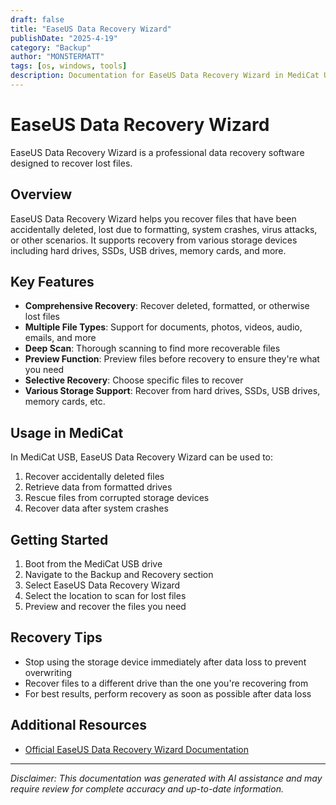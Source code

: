 ```yaml
---
draft: false
title: "EaseUS Data Recovery Wizard"
publishDate: "2025-4-19"
category: "Backup"
author: "MON5TERMATT"
tags: [os, windows, tools]
description: Documentation for EaseUS Data Recovery Wizard in MediCat USB
---
```


# EaseUS Data Recovery Wizard

EaseUS Data Recovery Wizard is a professional data recovery software designed to recover lost files.

## Overview

EaseUS Data Recovery Wizard helps you recover files that have been accidentally deleted, lost due to formatting, system crashes, virus attacks, or other scenarios. It supports recovery from various storage devices including hard drives, SSDs, USB drives, memory cards, and more.

## Key Features

- **Comprehensive Recovery**: Recover deleted, formatted, or otherwise lost files
- **Multiple File Types**: Support for documents, photos, videos, audio, emails, and more
- **Deep Scan**: Thorough scanning to find more recoverable files
- **Preview Function**: Preview files before recovery to ensure they're what you need
- **Selective Recovery**: Choose specific files to recover
- **Various Storage Support**: Recover from hard drives, SSDs, USB drives, memory cards, etc.

## Usage in MediCat

In MediCat USB, EaseUS Data Recovery Wizard can be used to:

1. Recover accidentally deleted files
2. Retrieve data from formatted drives
3. Rescue files from corrupted storage devices
4. Recover data after system crashes

## Getting Started

1. Boot from the MediCat USB drive
2. Navigate to the Backup and Recovery section
3. Select EaseUS Data Recovery Wizard
4. Select the location to scan for lost files
5. Preview and recover the files you need

## Recovery Tips

- Stop using the storage device immediately after data loss to prevent overwriting
- Recover files to a different drive than the one you're recovering from
- For best results, perform recovery as soon as possible after data loss

## Additional Resources

- [Official EaseUS Data Recovery Wizard Documentation](https://www.easeus.com/support-center/)

---

*Disclaimer: This documentation was generated with AI assistance and may require review for complete accuracy and up-to-date information.*
